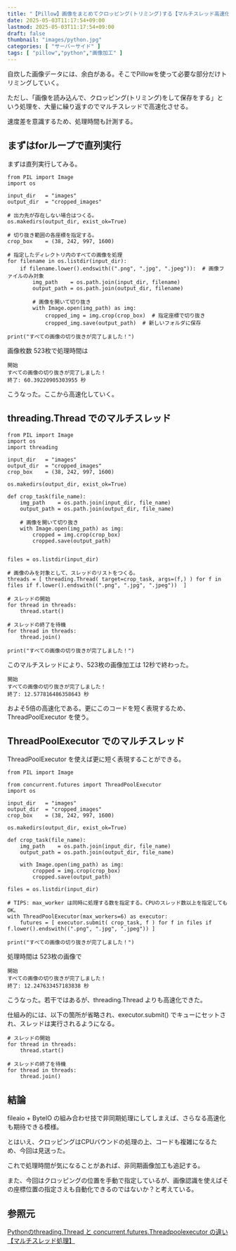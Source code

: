 ```yaml
---
title: "【Pillow】画像をまとめてクロッピング(トリミング)する【マルチスレッド高速化】"
date: 2025-05-03T11:17:54+09:00
lastmod: 2025-05-03T11:17:54+09:00
draft: false
thumbnail: "images/python.jpg"
categories: [ "サーバーサイド" ]
tags: [ "pillow","python","画像加工" ]
---
```


自炊した画像データには、余白がある。そこでPillowを使って必要な部分だけトリミングしていく。

ただし、「画像を読み込んで、クロッピング(トリミング)をして保存をする」という処理を、大量に繰り返すのでマルチスレッドで高速化させる。

速度差を意識するため、処理時間も計測する。

## まずはforループで直列実行

まずは直列実行してみる。

```
from PIL import Image
import os

input_dir   = "images"
output_dir  = "cropped_images"

# 出力先が存在しない場合はつくる。
os.makedirs(output_dir, exist_ok=True)

# 切り抜き範囲の各座標を指定する。
crop_box    = (38, 242, 997, 1600)

# 指定したディレクトリ内のすべての画像を処理
for filename in os.listdir(input_dir):
    if filename.lower().endswith((".png", ".jpg", ".jpeg")):  # 画像ファイルのみ対象
        img_path    = os.path.join(input_dir, filename)
        output_path = os.path.join(output_dir, filename)

        # 画像を開いて切り抜き
        with Image.open(img_path) as img:
            cropped_img = img.crop(crop_box)  # 指定座標で切り抜き
            cropped_img.save(output_path)  # 新しいフォルダに保存

print("すべての画像の切り抜きが完了しました！")
```

画像枚数 523枚で処理時間は

```
開始
すべての画像の切り抜きが完了しました！
終了: 60.39220905303955 秒
```

こうなった。ここから高速化していく。

## threading.Thread でのマルチスレッド

```
from PIL import Image
import os
import threading

input_dir   = "images"
output_dir  = "cropped_images"
crop_box    = (38, 242, 997, 1600)

os.makedirs(output_dir, exist_ok=True)

def crop_task(file_name):
    img_path    = os.path.join(input_dir, file_name)
    output_path = os.path.join(output_dir, file_name)

    # 画像を開いて切り抜き
    with Image.open(img_path) as img:
        cropped = img.crop(crop_box)
        cropped.save(output_path)


files = os.listdir(input_dir)

# 画像のみを対象として、スレッドのリストをつくる。
threads = [ threading.Thread( target=crop_task, args=(f,) ) for f in files if f.lower().endswith((".png", ".jpg", ".jpeg"))  ]

# スレッドの開始
for thread in threads:
    thread.start()

# スレッドの終了を待機
for thread in threads:
    thread.join()

print("すべての画像の切り抜きが完了しました！")
```

このマルチスレッドにより、523枚の画像加工は 12秒で終わった。
```
開始
すべての画像の切り抜きが完了しました！
終了: 12.577816486358643 秒
```

およそ5倍の高速化である。更にこのコードを短く表現するため、ThreadPoolExecutor を使う。

## ThreadPoolExecutor でのマルチスレッド

ThreadPoolExecutor を使えば更に短く表現することができる。

```
from PIL import Image

from concurrent.futures import ThreadPoolExecutor
import os

input_dir   = "images"
output_dir  = "cropped_images"
crop_box    = (38, 242, 997, 1600)

os.makedirs(output_dir, exist_ok=True)

def crop_task(file_name):
    img_path    = os.path.join(input_dir, file_name)
    output_path = os.path.join(output_dir, file_name)

    with Image.open(img_path) as img:
        cropped = img.crop(crop_box)
        cropped.save(output_path)

files = os.listdir(input_dir)

# TIPS: max_worker は同時に処理する数を指定する。CPUのスレッド数以上を指定してもOK。
with ThreadPoolExecutor(max_workers=6) as executor:
    futures = [ executor.submit( crop_task, f ) for f in files if f.lower().endswith((".png", ".jpg", ".jpeg")) ]

print("すべての画像の切り抜きが完了しました！")
```

処理時間は 523枚の画像で
```
開始
すべての画像の切り抜きが完了しました！
終了: 12.247633457183838 秒
```
こうなった。若干ではあるが、threading.Thread よりも高速化できた。

仕組み的には、以下の箇所が省略され、executor.submit() でキューにセットされ、スレッドは実行されるようになる。

```
# スレッドの開始
for thread in threads:
    thread.start()

# スレッドの終了を待機
for thread in threads:
    thread.join()
```

## 結論

fileaio + ByteIO の組み合わせ技で非同期処理にしてしまえば、さらなる高速化も期待できる模様。

とはいえ、クロッピングはCPUバウンドの処理の上、コードも複雑になるため、今回は見送った。

これで処理時間が気になることがあれば、非同期画像加工も追記する。

また、今回はクロッピングの位置を手動で指定しているが、画像認識を使えばその座標位置の指定さえも自動化できるのではないか？と考えている。


## 参照元

[Pythonのthreading.Thread と concurrent.futures.Threadpoolexecutor の違い【マルチスレッド処理】](/post/python-threading-vs-threadpoolexecutor/)



